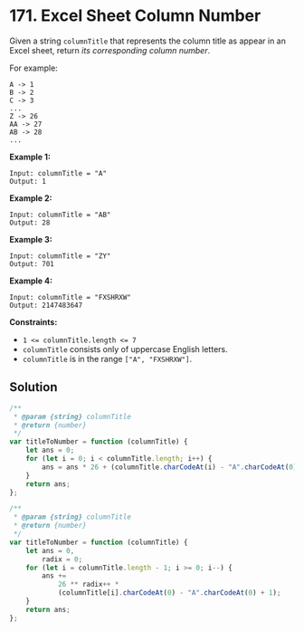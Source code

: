 # 171. Excel Sheet Column Number

Given a string `columnTitle` that represents the column title as appear in an Excel sheet, return _its corresponding column number_.

For example:

```
A -> 1
B -> 2
C -> 3
...
Z -> 26
AA -> 27
AB -> 28
...
```

**Example 1:**

```
Input: columnTitle = "A"
Output: 1
```

**Example 2:**

```
Input: columnTitle = "AB"
Output: 28
```

**Example 3:**

```
Input: columnTitle = "ZY"
Output: 701
```

**Example 4:**

```
Input: columnTitle = "FXSHRXW"
Output: 2147483647
```

**Constraints:**

-   `1 <= columnTitle.length <= 7`
-   `columnTitle` consists only of uppercase English letters.
-   `columnTitle` is in the range `["A", "FXSHRXW"]`.

## Solution

```js
/**
 * @param {string} columnTitle
 * @return {number}
 */
var titleToNumber = function (columnTitle) {
    let ans = 0;
    for (let i = 0; i < columnTitle.length; i++) {
        ans = ans * 26 + (columnTitle.charCodeAt(i) - "A".charCodeAt(0) + 1);
    }
    return ans;
};
```

```js
/**
 * @param {string} columnTitle
 * @return {number}
 */
var titleToNumber = function (columnTitle) {
    let ans = 0,
        radix = 0;
    for (let i = columnTitle.length - 1; i >= 0; i--) {
        ans +=
            26 ** radix++ *
            (columnTitle[i].charCodeAt(0) - "A".charCodeAt(0) + 1);
    }
    return ans;
};
```
